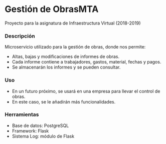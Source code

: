 # Gestión de ObrasMTA

Proyecto para la asignatura de Infraestructura Virtual (2018-2019)

### Descripción

Microservicio utilizado para la gestión de obras, donde nos permite:
- Altas, bajas y modificaciones de informes de obras.
- Cada informe contiene a trabajadores, gastos, material, fechas y pagos.
- Se almacenarán los informes y se pueden consultar.

### Uso
- En un futuro próximo, se usará en una empresa para llevar el control de obras.
- En este caso, se le añadirán más funcionalidades.

### Herramientas
- Base de datos: PostgreSQL
- Framework: Flask
- Sistema Log: módulo de Flask
